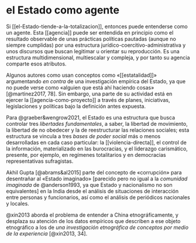 # el Estado como agente
Si [[el-Estado-tiende-a-la-totalizacion]], entonces puede entenderse como un agente. Esta [[agencia]] puede ser entendida en principio como el resultado observable de unas prácticas políticas pautadas (aunque no siempre cumplidas) por una estructura jurídico-coercitivo-administrativa y unos discursos que buscan legitimar u orientar su reproducción. Es una estructura multidimensional, multiescalar y compleja, y por tanto su agencia comparte esos atributos.

Algunos autores como usan conceptos como «[[estatalidad]]» argumentando *en contra* de una investigación empírica del Estado, ya que no puede verse como «alguien que está ahí haciendo cosas»  [@martinez2017, 78]. Sin embargo, una parte de su actividad está en ejercer la [[agencia-como-proyecto]] a través de planes, iniciativas, legislaciones y políticas bajo la definición antes expuesta.

Para @graeber&wengrow2021, el Estado es una estructura que busca controlar tres *libertades fundamentales*, a saber, la libertad de movimiento, la libertad de no obedecer y la de reestructurar las relaciones sociales; esta estructura se vincula a tres *bases de poder social* más o menos desarrolladas en cada caso particular: la [[violencia-directa]], el control de la información, materializado en las burocracias, y el liderazgo carismático, presente, por ejemplo, en regímenes totalitarios y en democracias representativas sufragistas.

Akhil Gupta [@abrams&al2015] parte del concepto de «corrupción» para desentrañar al «Estado imaginado» [parecido pero no igual a la *comunidad imaginada* de @anderson1993, ya que Estado y nacionalismo no son equivalentes] en la India desde el análisis de situaciones de interacción entre personas y funcionarios, así como el análisis de periódicos nacionales y locales. 

@xin2013 aborda el problema de entender a China etnográficamente, y desplaza su atención de los datos empíricos que describen a ese objeto etnográfico a los de *una investigación etnográfica de conceptos por medio de la experiencia* [@xin2013, 34].
